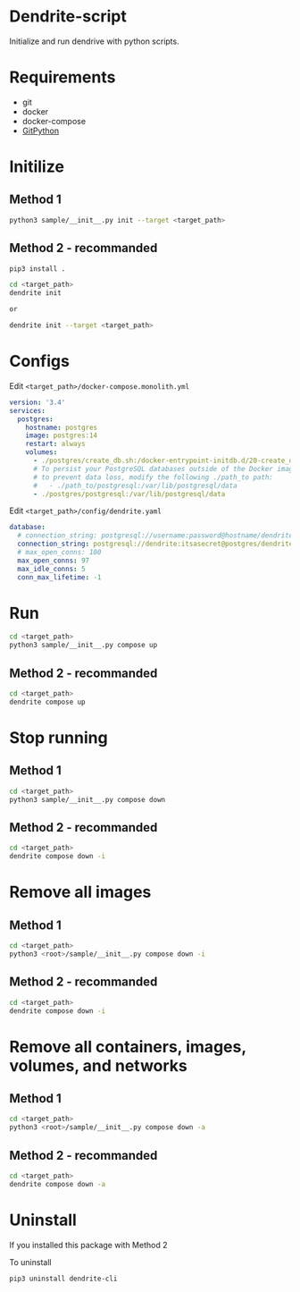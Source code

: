 # Dendrite-script

Initialize and run dendrive with python scripts.

# Requirements
- git
- docker
- docker-compose
- [GitPython](http://gitpython.readthedocs.org/)

# Initilize

## Method 1

```sh
python3 sample/__init__.py init --target <target_path>
```

## Method 2 - recommanded

```sh
pip3 install .
```

```sh
cd <target_path>
dendrite init

or

dendrite init --target <target_path>
```

# Configs

Edit `<target_path>/docker-compose.monolith.yml`

```yml
version: '3.4'
services:
  postgres:
    hostname: postgres
    image: postgres:14
    restart: always
    volumes:
      - ./postgres/create_db.sh:/docker-entrypoint-initdb.d/20-create_db.sh
      # To persist your PostgreSQL databases outside of the Docker image,
      # to prevent data loss, modify the following ./path_to path:
      #   - ./path_to/postgresql:/var/lib/postgresql/data
      - ./postgres/postgresql:/var/lib/postgresql/data
```

Edit `<target_path>/config/dendrite.yaml`

```yml
database:
  # connection_string: postgresql://username:password@hostname/dendrite?sslmode=disable
  connection_string: postgresql://dendrite:itsasecret@postgres/dendrite?sslmode=disable
  # max_open_conns: 100
  max_open_conns: 97
  max_idle_conns: 5
  conn_max_lifetime: -1
```

# Run

```sh
cd <target_path>
python3 sample/__init__.py compose up
```

## Method 2 - recommanded

```sh
cd <target_path>
dendrite compose up
```

# Stop running

## Method 1

```sh
cd <target_path>
python3 sample/__init__.py compose down
```

## Method 2 - recommanded

```sh
cd <target_path>
dendrite compose down -i
```

# Remove all images

## Method 1

```sh
cd <target_path>
python3 <root>/sample/__init__.py compose down -i
```

## Method 2 - recommanded

```sh
cd <target_path>
dendrite compose down -i
```

# Remove all containers, images, volumes, and networks

## Method 1

```sh
cd <target_path>
python3 <root>/sample/__init__.py compose down -a
```

## Method 2 - recommanded

```sh
cd <target_path>
dendrite compose down -a
```

# Uninstall
If you installed this package with Method 2

To uninstall
```sh
pip3 uninstall dendrite-cli
```